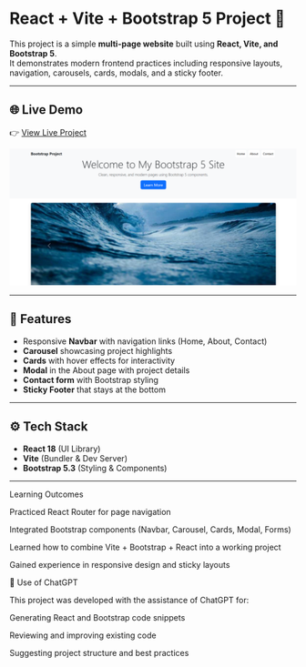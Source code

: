 # React + Vite + Bootstrap 5 Project 🚀

This project is a simple **multi-page website** built using **React, Vite, and Bootstrap 5**.  
It demonstrates modern frontend practices including responsive layouts, navigation, carousels, cards, modals, and a sticky footer.

---

## 🌐 Live Demo
👉 [View Live Project](https://bootstrap763.netlify.app/)  

![Project Screenshot](./screenshot.png)

---

## 📌 Features
- Responsive **Navbar** with navigation links (Home, About, Contact)
- **Carousel** showcasing project highlights
- **Cards** with hover effects for interactivity
- **Modal** in the About page with project details
- **Contact form** with Bootstrap styling
- **Sticky Footer** that stays at the bottom

---

## ⚙️ Tech Stack
- **React 18** (UI Library)
- **Vite** (Bundler & Dev Server)
- **Bootstrap 5.3** (Styling & Components)

---
Learning Outcomes

Practiced React Router for page navigation

Integrated Bootstrap components (Navbar, Carousel, Cards, Modal, Forms)

Learned how to combine Vite + Bootstrap + React into a working project

Gained experience in responsive design and sticky layouts

🤖 Use of ChatGPT

This project was developed with the assistance of ChatGPT for:

Generating React and Bootstrap code snippets

Reviewing and improving existing code

Suggesting project structure and best practices
